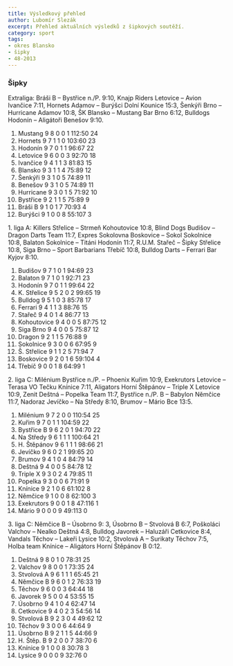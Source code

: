 ```yaml
---
title: Výsledkový přehled
author: Lubomír Slezák
excerpt: Přehled aktuálních výsledků z šipkových soutěží.
category: sport
tags:
- okres Blansko
- šipky
- 48-2013
---
```


### Šipky 

Extraliga: Bráši B – Bystřice n./P. 9:10, Knajp Riders Letovice – Avion Ivančice 7:11, Hornets Adamov – Burýšci Dolní Kounice 15:3, Šenkýři Brno – Hurricane Adamov 10:8, ŠK Blansko – Mustang Bar Brno 6:12, Bulldogs Hodonín – Aligátoři Benešov 9:10.

1. Mustang 9 8 0 0 1 112:50 24 
2. Hornets	9 7 1 1 0 103:60 23 
3. Hodonín 9 7 0 1 1 96:67 22 
4. Letovice 9 6 0 0 3 92:70 18 
5. Ivančice 9 4 1 1 3 81:83 15 
6. Blansko 9 3 1 1 4 75:89 12 
7. Šenkýři 9 3 1 0 5 74:89 11 
8. Benešov 9 3 1 0 5 74:89 11 
9. Hurricane 9 3 0 1 5 71:92 10 
10. Bystřice 9 2 1 1 5 75:89 9 
11. Bráši B 9 1 0 1 7 70:93 4 
12. Burýšci 9 1 0 0 8 55:107 3 

1\. liga A: Killers Střelice – Strmeň Kohoutovice 10:8, Blind Dogs Budišov – Dragon Darts Team 11:7, Expres Sokolovna Boskovice – Sokol Sokolnice 10:8, Balaton Sokolnice – Titáni Hodonín 11:7, R.U.M. Stařeč – Šipky Střelice 10:8, Siga Brno – Sport Barbarians Třebíč 10:8, Bulldog Darts – Ferrari Bar Kyjov 8:10.

1. Budišov 9 7 1 0 1 94:69 23 
2. Balaton 9 7 1 0 1 92:71 23 
3. Hodonín 9 7 0 1 1 99:64 22 
4. K. Střelice 9 5 2 0 2 99:65 19 
5. Bulldog 9 5 1 0 3 85:78 17 
6. Ferrari 9 4 1 1 3 88:76 15 
7. Stařeč 9 4 0 1 4 86:77 13 
8. Kohoutovice 9 4 0 0 5 87:75 12 
9. Siga Brno 9 4 0 0 5 75:87 12 
10. Dragon 9 2 1 1 5 76:88 9 
11. Sokolnice 9 3 0 0 6 67:95 9 
12. Š. Střelice 9 1 1 2 5 71:94 7 
13. Boskovice 9 2 0 1 6 59:104 4 
14. Třebíč 9 0 0 1 8 64:99 1 

2\. liga C: Milénium Bystřice n./P. – Phoenix Kuřim 10:9, Exekrutors Letovice – Terasa VO Tečku Knínice 7:11, Aligators Horní Štěpánov – Triple X Letovice 10:9, Zenit Deštná – Popelka Team 11:7, Bystřice n./P. B – Babylon Němčice 11:7, Nadoraz Jevíčko – Na Středy 8:10, Brumov – Mário Bce 13:5.

1. Milénium 9 7 2 0 0 110:54 25
2. Kuřim 9 7 0 1 1 104:59 22
3. Bystřice B 9 6 2 0 1 94:70 22
4. Na Středy 9 6 1 1 1 100:64 21
5. H. Štěpánov 9 6 1 1 1 98:66 21
6. Jevíčko 9 6 0 2 1 99:65 20
7. Brumov 9 4 1 0 4 84:79 14
8. Deštná 9 4 0 0 5 84:78 12
9. Triple X 9 3 0 2 4 79:85 11
10. Popelka 9 3 0 0 6 71:91 9
11. Knínice 9 2 1 0 6 61:102 8
12. Němčice 9 1 0 0 8 62:100 3
13. Exekrutors 9 0 0 1 8 47:116 1
14. Mário 9 0 0 0 9 49:113 0

3\. liga C: Němčice B – Úsobrno 9: 3, Úsobrno B – Stvolová B 6:7, Poškoláci Valchov – Nealko Deštná 4:8, Bulldog Javorek – Haluzáři Cetkovice 8:4, Vandals Těchov – Lakeři Lysice 10:2, Stvolová A – Surikaty Těchov 7:5, Holba team Knínice – Aligátors Horní Štěpánov B 0:12.

1. Deštná 9 8 0 1 0 78:31 25
2. Valchov 9 8 0 0 1 73:35 24
3. Stvolová A 9 6 1 1 1 65:45 21
4. Němčice B 9 6 0 1 2 76:33 19
5. Těchov 9 6 0 0 3 64:44 18
6. Javorek 9 5 0 0 4 53:55 15
7. Úsobrno 9 4 1 0 4 62:47 14
8. Cetkovice 9 4 0 2 3 54:56 14
9. Stvolová B 9 2 3 0 4 49:62 12
10. Těchov 9 3 0 0 6 44:64 9
11. Úsobrno B 9 2 1 1 5 44:66 9
12. H. Štěp. B 9 2 0 0 7 38:70 6
13. Knínice 9 1 0 0 8 30:78 3
14. Lysice 9 0 0 0 9 32:76 0

